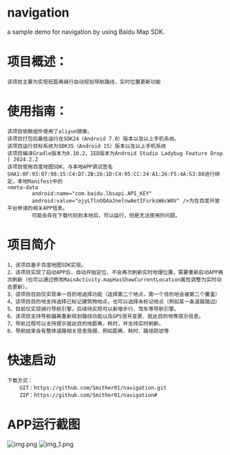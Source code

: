 # navigation
   a sample demo for navigation by using Baidu Map SDK.
# ‌项目概述‌：
    该项目主要为实现短距离骑行自动规划导航路线，实时位置更新功能

# ‌使用指南‌：
    该项目依赖组件使用了aliyun镜像。
    该项目打包后最低运行在SDK24（Android 7.0）版本以及以上手机系统。
    该项目运行目标系统为SDK35（Android 15）版本以及以上手机系统
    该项目编译Gradle版本为8.10.2，IED版本为Android Studio Ladybug Feature Drop | 2024.2.2
    该项目使用百度地图SDK，与本地APP调试签名SHA1:0F:93:07:98:15:C4:D7:2B:26:1D:C4:95:CC:24:A1:26:F5:4A:53:88进行绑定，本地Manifest中的
    <meta-data
            android:name="com.baidu.lbsapi.API_KEY"
            android:value="ojyLTlnOQ4aJnelnwAetIFsrksW6cW0V" />为在百度开放平台申请的相关APP信息。
            可能会存在下载代码到本地后，可以运行，但是无法使用的问题。
            
# ‌项目简介
    1、该项目基于百度地图SDK实现。
    2、该项目实现了启动APP后，自动开始定位，不会再次刷新实时地理位置，需要重新启动APP再次刷新（也可以通过修改MainActivity.mapHasShowCurrentLocation属性调整为实时动态更新）。
    3、该项目目前仅实现单一目的地选择功能（选择第二个地点，第一个目的地会被第二个覆盖）
    4、该项目目的地支持选择已标记建筑物地点，也可以选择未标记地点（例如某一条道路路边）
    5、目前仅实现骑行导航引擎，后续待实现可以新增步行、驾车等导航引擎。
    6、该项目支持导航偏离重新规划路线功能以及GPS信号变更、抵达目的地等提示信息。
    7、导航过程可以支持提示抵达目的地距离，耗时，并支持实时刷新。
    8、导航结束会有整体道路相关信息简报，例如距离、耗时、路径踪迹等

# 快速启动
    下载方式：
        GIT：https://github.com/Smither01/navigation.git
        ZIP：https://github.com/Smither01/navigation#

# APP运行截图
![img.png](img.png)
![img_1.png](img_1.png)
